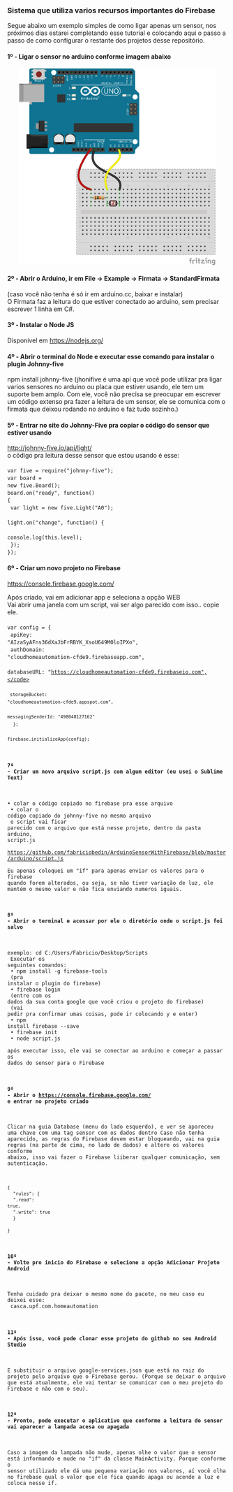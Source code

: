 ### Sistema que utiliza varios recursos importantes do Firebase
Segue abaixo um exemplo simples de como ligar apenas um sensor, nos próximos dias estarei completando esse tutorial e colocando aqui o passo a passo de como configurar o restante dos projetos desse repositório.

#### 1º - Ligar o sensor no arduino conforme imagem abaixo
<div class="img1" align="center">
  <img src="https://github.com/rwaldron/johnny-five/raw/master/docs/breadboard/photoresistor.png" width="450" height="450" al />
</div>

#### 2º - Abrir o Arduino, ir em File -> Example -> Firmata -> StandardFirmata
(caso você não tenha é só ir em arduino.cc, baixar e instalar)<br>
O Firmata faz a leitura do que estiver conectado ao arduino, sem precisar escrever 1 linha em C#.

#### 3º - Instalar o Node JS
Disponível em https://nodejs.org/

#### 4º - Abrir o terminal do Node e executar esse comando para instalar o plugin Johnny-five
npm install johnny-five
(jhonifive é uma api que você pode utilizar pra ligar varios sensores no arduino ou placa que estiver usando, ele tem um suporte bem amplo. Com ele, você não precisa se preocupar em escrever um código extenso pra fazer a leitura de um sensor, ele se comunica com o firmata que deixou rodando no arduino e faz tudo sozinho.) 

#### 5º - Entrar no site do Johnny-Five pra copiar o código do sensor que estiver usando
http://johnny-five.io/api/light/<br>
o código pra leitura desse sensor que estou usando é esse: <br>
<br>
<code>var five = require("johnny-five");</code><br>
<code>var board = new five.Board();</code><br>
<code>board.on("ready", function() {</code><br>
<code>     var light = new five.Light("A0");</code><br>
<code>     light.on("change", function() {</code><br>
<code>          console.log(this.level);</code><br>
<code>     });</code><br>
<code>});</code><br>

#### 6º - Criar um novo projeto no Firebase
https://console.firebase.google.com/

Após criado, vai em adicionar app e seleciona a opção WEB <br>
Vai abrir uma janela com um script, vai ser algo parecido com isso.. copie ele.<br>
<br>
<code>var config = {</code><br>
<code>    apiKey: "AIzaSyAFns36dXaJbFrRBYK_XsoU649M0loIPXo",</code><br>
<code>    authDomain: "cloudhomeautomation-cfde9.firebaseapp.com",</code><br>
<code>    databaseURL: "https://cloudhomeautomation-cfde9.firebaseio.com",</code><br>
<code>    storageBucket: "cloudhomeautomation-cfde9.appspot.com",</code><br>
<code>    messagingSenderId: "498048127162"</code><br>
<code>  };</code><br>
<code>firebase.initializeApp(config);</code><br>

#### 7º - Criar um novo arquivo script.js com algum editor (eu usei o Sublime Text)
• colar o código copiado no firebase pra esse arquivo<br>
• colar o código copiado do johnny-five no mesmo arquivo<br>
o script vai ficar parecido com o arquivo que está nesse projeto, dentro da pasta arduino, script.js<br>
https://github.com/fabriciobedin/ArduinoSensorWithFirebase/blob/master/arduino/script.js<br>
Eu apenas coloquei um "if" para apenas enviar os valores para o firebase quando forem alterados, ou seja, se não tiver variação de luz, ele mantém o mesmo valor e não fica enviando numeros iguais.

#### 8º - Abrir o terminal e acessar por ele o diretório onde o script.js foi salvo
exemplo: cd C:/Users/Fabricio/Desktop/Scripts<br>
Executar os seguintes comandos:<br>
• npm install -g firebase-tools<br>
(pra instalar o plugin do firebase)<br>
• firebase login<br>
(entre com os dados da sua conta google que você criou o projeto do firebase)<br>
(vai pedir pra confirmar umas coisas, pode ir colocando y e enter)<br>
• npm install firebase --save<br>
• firebase init<br>
• node script.js<br>
após executar isso, ele vai se conectar ao arduino e começar a passar os dados do sensor para o Firebase

#### 9º - Abrir o https://console.firebase.google.com/ e entrar no projeto criado
Clicar na guia Database (menu do lado esquerdo), e ver se apareceu uma chave com uma tag sensor com os dados dentro
Caso não tenha aparecido, as regras do Firebase devem estar bloqueando, vai na guia regras (na parte de cima, no lado de dados) e altere os valores conforme abaixo, isso vai fazer o Firebase liiberar qualquer comunicação, sem autenticação.

<code>{</code><br>
<code>  "rules": {</code><br>
<code>    ".read": true,</code><br>
<code>    ".write": true</code><br>
<code>  }</code><br>
<code>}</code><br>

#### 10º - Volte pro inicio do Firebase e selecione a opção Adicionar Projeto Android 
Tenha cuidado pra deixar o mesmo nome do pacote, no meu caso eu deixei esse:<br>
casca.upf.com.homeautomation

#### 11º - Após isso, você pode clonar esse projeto do github no seu Android Studio
E substituir o arquivo google-services.json que está na raiz do projeto pelo arquivo que o Firebase gerou.
(Porque se deixar o arquivo que está atualmente, ele vai tentar se comunicar com o meu projeto do Firebase e não com o seu).

#### 12º - Pronto, pode executar o aplicativo que conforme a leitura do sensor vai aparecer a lampada acesa ou apagada
Caso a imagem da lampada não mude, apenas olhe o valor que o sensor está informando e mude no "if" da classe MainActivity.
Porque conforme o sensor utilizado ele dá uma pequena variação nos valores, aí você olha no firebase qual o valor que ele fica quando apaga ou acende a luz e coloca nesse if.


